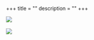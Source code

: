+++
title = ""
description = ""
+++

<img src="/img/horse.gif"><br><br>
<img src="/img/science.gif">